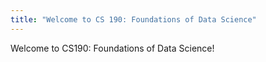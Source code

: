 ```yaml
---
title: "Welcome to CS 190: Foundations of Data Science"
---
```


Welcome to CS190: Foundations of Data Science!
